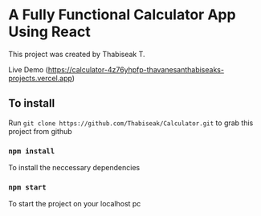 # A Fully Functional Calculator App Using React 

This project was created by Thabiseak T.

Live Demo (https://calculator-4z76yhpfp-thavanesanthabiseaks-projects.vercel.app)


## To install

Run `git clone https://github.com/Thabiseak/Calculator.git` to grab this project from github

### `npm install`

To install the neccessary dependencies

### `npm start`

To start the project on your localhost pc

